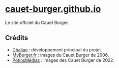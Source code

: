 # [cauet-burger.github.io](https://cauet-burger.github.io/)
Le site officiel du Cauet Burger.

## Crédits 
- [Dhalian](https://github.com/Dhalian) : développement principal du projet.
- [MyBurger.fr](https://www.myburger.fr/) : images du Cauet Burger de 2006.
- [PotinsMédias](https://potinsmedias.wordpress.com) : images des Cauet  Burger de 2022.
